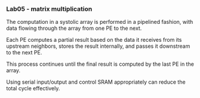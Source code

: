 ### Lab05 - matrix multiplication

The computation in a systolic array is performed in a pipelined fashion, with data flowing through the array from one PE to the next. 

Each PE computes a partial result based on the data it receives from its upstream neighbors, stores the result internally, and passes it downstream to the next PE. 

This process continues until the final result is computed by the last PE in the array.

Using serial input/output and control SRAM appropriately can reduce the total cycle effectively.


